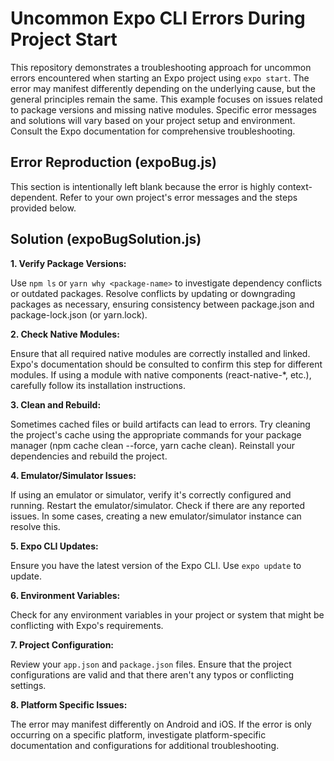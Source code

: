 # Uncommon Expo CLI Errors During Project Start

This repository demonstrates a troubleshooting approach for uncommon errors encountered when starting an Expo project using `expo start`.  The error may manifest differently depending on the underlying cause, but the general principles remain the same. This example focuses on issues related to package versions and missing native modules.  Specific error messages and solutions will vary based on your project setup and environment.  Consult the Expo documentation for comprehensive troubleshooting.

## Error Reproduction (expoBug.js)

This section is intentionally left blank because the error is highly context-dependent.  Refer to your own project's error messages and the steps provided below. 

## Solution (expoBugSolution.js)

**1. Verify Package Versions:**

Use `npm ls` or `yarn why <package-name>` to investigate dependency conflicts or outdated packages. Resolve conflicts by updating or downgrading packages as necessary, ensuring consistency between package.json and package-lock.json (or yarn.lock).

**2. Check Native Modules:**

Ensure that all required native modules are correctly installed and linked.  Expo's documentation should be consulted to confirm this step for different modules. If using a module with native components (react-native-*, etc.), carefully follow its installation instructions.

**3. Clean and Rebuild:**

Sometimes cached files or build artifacts can lead to errors. Try cleaning the project's cache using the appropriate commands for your package manager (npm cache clean --force, yarn cache clean).  Reinstall your dependencies and rebuild the project.

**4. Emulator/Simulator Issues:**

If using an emulator or simulator, verify it's correctly configured and running. Restart the emulator/simulator. Check if there are any reported issues.  In some cases, creating a new emulator/simulator instance can resolve this.

**5. Expo CLI Updates:**

Ensure you have the latest version of the Expo CLI. Use `expo update` to update. 

**6. Environment Variables:**

Check for any environment variables in your project or system that might be conflicting with Expo's requirements.

**7. Project Configuration:**

Review your `app.json` and `package.json` files. Ensure that the project configurations are valid and that there aren't any typos or conflicting settings.

**8. Platform Specific Issues:**

The error may manifest differently on Android and iOS. If the error is only occurring on a specific platform, investigate platform-specific documentation and configurations for additional troubleshooting.